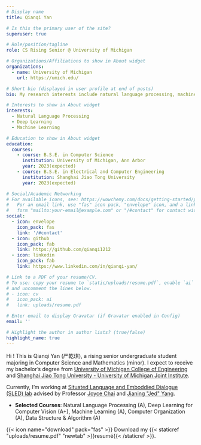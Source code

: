 ```yaml
---
# Display name
title: Qianqi Yan

# Is this the primary user of the site?
superuser: true

# Role/position/tagline
role: CS Rising Senior @ University of Michigan

# Organizations/Affiliations to show in About widget
organizations:
  - name: University of Michigan
    url: https://umich.edu/

# Short bio (displayed in user profile at end of posts)
bio: My research interests include natural language processing, machine learning and deep learning.

# Interests to show in About widget
interests:
  - Natural Language Processing
  - Deep Learning
  - Machine Learning

# Education to show in About widget
education:
  courses:
    - course: B.S.E. in Computer Science
      institution: University of Michigan, Ann Arbor
      year: 2023(expected)
    - course: B.S.E. in Electrical and Computer Engineering
      institution: Shanghai Jiao Tong University
      year: 2023(expected)

# Social/Academic Networking
# For available icons, see: https://wowchemy.com/docs/getting-started/page-builder/#icons
#   For an email link, use "fas" icon pack, "envelope" icon, and a link in the
#   form "mailto:your-email@example.com" or "/#contact" for contact widget.
social:
  - icon: envelope
    icon_pack: fas
    link: '/#contact'
  - icon: github
    icon_pack: fab
    link: https://github.com/qianqi1212
  - icon: linkedin
    icon_pack: fab
    link: https://www.linkedin.com/in/qianqi-yan/

# Link to a PDF of your resume/CV.
# To use: copy your resume to `static/uploads/resume.pdf`, enable `ai` icons in `params.toml`,
# and uncomment the lines below.
# - icon: cv
#   icon_pack: ai
#   link: uploads/resume.pdf

# Enter email to display Gravatar (if Gravatar enabled in Config)
email: ''

# Highlight the author in author lists? (true/false)
highlight_name: true
---
```


Hi ! This is Qianqi Yan (严乾琪), a rising senior undergraduate student majoring in Computer Science and Mathematics (minor). I expect to receive my bachelor’s degree from [University of Michigan College of Engineering](https://cse.engin.umich.edu/) and [Shanghai Jiao Tong University - University of Michigan Joint Institute](http://umji.sjtu.edu.cn/).

Currently, I’m working at [Situated Language and Emboddied Dialogue (SLED) lab](https://sled.eecs.umich.edu/) advised by Professor [Joyce Chai](https://web.eecs.umich.edu/~chaijy/) and [Jianing "Jed" Yang](https://jedyang.com/).

* **Selected Courses**:  Natural Language Processing (A), Deep Learning for Computer Vision (A+), Machine Learning (A), Computer Organization (A), Data Structure & Algorithm (A)

{{< icon name="download" pack="fas" >}} Download my {{< staticref "uploads/resume.pdf" "newtab" >}}resumé{{< /staticref >}}.
